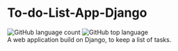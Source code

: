 # To-do-List-App-Django

![GitHub language count](https://img.shields.io/github/languages/count/Timothy-Wangwe/To-do-List-App-Django)
![GitHub top language](https://img.shields.io/github/languages/top/Timothy-Wangwe/To-do-List-App-Django)<br>
A web application build on Django, to keep a list of tasks.
